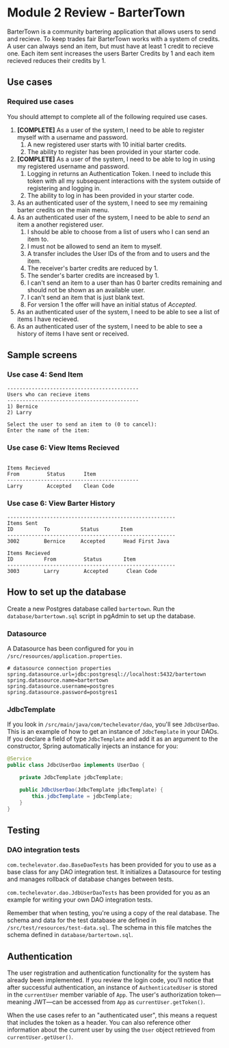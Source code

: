 # Module 2 Review - BarterTown

BarterTown is a community bartering application that allows users to send and recieve.  To keep trades fair BarterTown works with a system of credits.  A user can always send an item, but must have at least 1 credit to recieve one.  Each item sent increases the users
Barter Credits by 1 and each item recieved reduces their credits by 1.  

## Use cases

### Required use cases

You should attempt to complete all of the following required use cases.

1. **[COMPLETE]** As a user of the system, I need to be able to register myself with a username and password.
   1. A new registered user starts with 10 initial barter credits.
   2. The ability to register has been provided in your starter code.
2. **[COMPLETE]** As a user of the system, I need to be able to log in using my registered username and password.
   1. Logging in returns an Authentication Token. I need to include this token with all my subsequent interactions with the system outside of registering and logging in.
   2. The ability to log in has been provided in your starter code.
3. As an authenticated user of the system, I need to see my remaining barter credits on the main menu.
4. As an authenticated user of the system, I need to be able to *send* an item a another registered user.
   1. I should be able to choose from a list of users who I can send an item to.
   2. I must not be allowed to send an item to myself.
   3. A transfer includes the User IDs of the from and to users and the item.
   4. The receiver's barter credits are reduced by 1.
   5. The sender's barter credits are increased by 1.
   6. I can't send an item to a user than has 0 barter credits remaining and should not be shown as an available user.
   7. I can't send an item that is just blank text.
   8. For version 1 the offer will have an initial status of *Accepted*.
5. As an authenticated user of the system, I need to be able to see a list of items I have recieved.
6. As an authenticated user of the system, I need to be able to see a history of items I have sent or received.

## Sample screens


### Use case 4: Send Item
```
-------------------------------------------
Users who can recieve items
-------------------------------------------
1) Bernice
2) Larry

Select the user to send an item to (0 to cancel):
Enter the name of the item:
```

### Use case 6: View Items Recieved
```

Items Recieved
From         Status      Item             
-------------------------------------------
Larry        Accepted    Clean Code

```


### Use case 6: View Barter History
```
-------------------------------------------------------
Items Sent
ID          To          Status       Item
-------------------------------------------------------
3002        Bernice     Accepted      Head First Java

Items Recieved
ID          From         Status       Item
-------------------------------------------------------
3003        Larry        Accepted      Clean Code

```

## How to set up the database

Create a new Postgres database called `bartertown`. Run the `database/bartertown.sql` script in pgAdmin to set up the database.

### Datasource

A Datasource has been configured for you in `/src/resources/application.properties`.

```
# datasource connection properties
spring.datasource.url=jdbc:postgresql://localhost:5432/bartertown
spring.datasource.name=bartertown
spring.datasource.username=postgres
spring.datasource.password=postgres1
```

### JdbcTemplate

If you look in `/src/main/java/com/techelevator/dao`, you'll see `JdbcUserDao`. This is an example of how to get an instance of `JdbcTemplate` in your DAOs. If you declare a field of type `JdbcTemplate` and add it as an argument to the constructor, Spring automatically injects an instance for you:

```java
@Service
public class JdbcUserDao implements UserDao {

    private JdbcTemplate jdbcTemplate;

    public JdbcUserDao(JdbcTemplate jdbcTemplate) {
        this.jdbcTemplate = jdbcTemplate;
    }
}
```

## Testing


### DAO integration tests

`com.techelevator.dao.BaseDaoTests` has been provided for you to use as a base class for any DAO integration test. It initializes a Datasource for testing and manages rollback of database changes between tests.

`com.techelevator.dao.JdbUserDaoTests` has been provided for you as an example for writing your own DAO integration tests.

Remember that when testing, you're using a copy of the real database. The schema and data for the test database are defined in `/src/test/resources/test-data.sql`. The schema in this file matches the schema defined in `database/bartertown.sql`.


## Authentication

The user registration and authentication functionality for the system has already been implemented. If you review the login code, you'll notice that after successful authentication, an instance of `AuthenticatedUser` is stored in the `currentUser` member variable of `App`. The user's authorization token—meaning JWT—can be accessed from `App` as `currentUser.getToken()`.

When the use cases refer to an "authenticated user", this means a request that includes the token as a header. You can also reference other information about the current user by using the `User` object retrieved from `currentUser.getUser()`.
